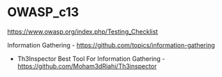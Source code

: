 # OWASP_c13

https://www.owasp.org/index.php/Testing_Checklist

Information Gathering - https://github.com/topics/information-gathering

  - Th3Inspector Best Tool For Information Gathering - https://github.com/Moham3dRiahi/Th3inspector
